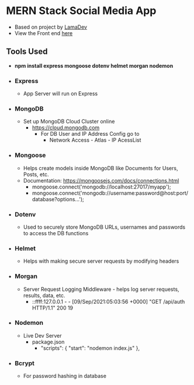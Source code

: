 # MERN Stack Social Media App

-   Based on project by [LamaDev](https://www.youtube.com/watch?v=ldGl6L4Vktk&list=PLj-4DlPRT48lXaz5YLvbLC38m25W9Kmqy)
-   View the Front end [here](https://github.com/kawgh1/mern-social-media-react)

## Tools Used

-   **npm install express mongoose dotenv helmet morgan nodemon**

-   ### Express
    -   App Server will run on Express
-   ### MongoDB
    -   Set up MongoDB Cloud Cluster online
        -   https://cloud.mongodb.com
            -   For DB User and IP Address Config go to
                -   Network Access - Atlas - IP AcessList
-   ### Mongoose
    -   Helps create models inside MongoDB like Documents for Users, Posts, etc.
    -   Documentation: https://mongoosejs.com/docs/connections.html
        -   mongoose.connect('mongodb://localhost:27017/myapp');
        -   mongoose.connect('mongodb://username:password@host:port/database?options...');
-   ### Dotenv
    -   Used to securely store MongoDB URLs, usernames and passwords to access the DB functions
-   ### Helmet
    -   Helps with making secure server requests by modifying headers
-   ### Morgan
    -   Server Request Logging Middleware - helps log server requests, results, data, etc.
        -   ::ffff:127.0.0.1 - - [09/Sep/2021:05:03:56 +0000] "GET /api/auth HTTP/1.1" 200 19
-   ### Nodemon
    -   Live Dev Server
        -   package.json
            -   "scripts": {
                "start": "nodemon index.js"
                },
-   ### Bcrypt
    -   For password hashing in database
